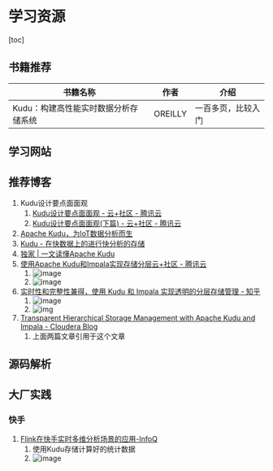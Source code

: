 # 学习资源

[toc]

## 书籍推荐

| 书籍名称                             | 作者    | 介绍               |
| ------------------------------------ | ------- | ------------------ |
| Kudu：构建高性能实时数据分析存储系统 | OREILLY | 一百多页，比较入门 |

## 学习网站



## 推荐博客

1. Kudu设计要点面面观	
   1. [Kudu设计要点面面观 - 云+社区 - 腾讯云](https://cloud.tencent.com/developer/article/1466599)
   2. [Kudu设计要点面面观(下篇) - 云+社区 - 腾讯云](https://cloud.tencent.com/developer/article/1474797)
2. [Apache Kudu，为IoT数据分析而生](https://mp.weixin.qq.com/s?src=11&timestamp=1593421225&ver=2429&signature=qzYAKRwWnHU3OABp8UxbwJ4U7k2sgLoCHbXvTRJlEB5M0qQT5vbMRVWtKeCySNKw4FYdH1x-90TPnJWCVGZYsgRmMd1a56RtXrsMB1xs9ogXfo3uWKi5WhCXgPSiIjaW&new=1)
3. [Kudu - 在快数据上的进行快分析的存储](https://mp.weixin.qq.com/s?src=3&timestamp=1593421225&ver=1&signature=4putQRh8Rutv7B2eWEeOIzqYO98B-CnsI2uCh*dqbxBBh0NztVKvUA0idWg3vIVaJQf1TYnibCAyUdjMN7yzbGOE2ZPln*-HJh*uAzS9M7s6gbbKUfLEpasjHIcB19tJmiRsCBxsqX*CYkvuj7Uh4Q==)
4. [独家 | 一文读懂Apache Kudu](https://mp.weixin.qq.com/s?src=3&timestamp=1593421225&ver=1&signature=4putQRh8Rutv7B2eWEeOIzqYO98B-CnsI2uCh*dqbxBBh0NztVKvUA0idWg3vIVaJQf1TYnibCAyUdjMN7yzbGOE2ZPln*-HJh*uAzS9M7s6gbbKUfLEpasjHIcB19tJmiRsCBxsqX*CYkvuj7Uh4Q==)
5. [使用Apache Kudu和Impala实现存储分层云+社区 - 腾讯云](https://cloud.tencent.com/developer/article/1491021)
   1. ![image](http://static.lovedata.net/20-07-01-1473785748a74eb7845cd870fb94f669.png-wm)
   2. ![image](http://static.lovedata.net/20-07-01-46032420ebcbf3acd4cf128a72959940.png-wm)
6. [实时性和完整性兼得，使用 Kudu 和 Impala 实现透明的分层存储管理 - 知乎](https://zhuanlan.zhihu.com/p/65593795)
   1. ![image](http://static.lovedata.net/20-07-01-65cd8415e6bef8d4f271513ee3e8684a.png-wm)
   2. ![img](https://pic2.zhimg.com/80/v2-33b5bf60f20f7e800e890fa3c40d18b5_720w.png)
7. [Transparent Hierarchical Storage Management with Apache Kudu and Impala - Cloudera Blog](https://blog.cloudera.com/transparent-hierarchical-storage-management-with-apache-kudu-and-impala/)
   1. 上面两篇文章引用于这个文章



## 源码解析



## 大厂实践

### 快手

1. [Flink在快手实时多维分析场景的应用-InfoQ](https://www.infoq.cn/article/Zkz1vpE3QGYfRUTb6PcM)
   1. 使用Kudu存储计算好的统计数据
   2. ![image](http://static.lovedata.net/20-07-08-d0550e4e2ad21f7fba9e873a1fe5d44f.png-wm)